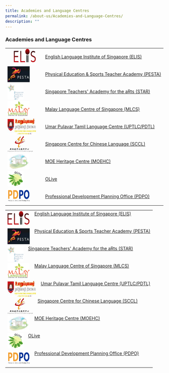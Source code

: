 ```yaml
---
title: Academies and Language Centres
permalink: /about-us/Academies-and-Language-Centres/
description: ""
---
```

### Academies and Language Centres

|  |  |
|---|---|
|<img src="/images/elis.png" style="width:70px;height:50px;margin-right:15px;" align = "right">  |  [English Language Institute of Singapore (ELIS)](https://academyofsingaporeteachers.moe.edu.sg/elis/home) |
| <img src="/images/pesta.png" style="width:70px;height:50px;margin-right:15px;" align = "left">  | [Physical Education & Sports Teacher Academy (PESTA)](https://academyofsingaporeteachers.moe.edu.sg/pesta/home) |
| <img src="/images/alc3.png" style="width:50px;height:50px;margin-right:15px;" align = "left">  | [Singapore Teachers' Academy for the aRts (STAR)](https://academyofsingaporeteachers.moe.edu.sg/star/singapore-teachers-academy-for-the-arts-(star))  |
| <img src="/images/mlc.png" style="width:70px;height:50px;margin-right:15px;" align = "left"> | [Malay Language Centre of Singapore (MLCS)](https://academyofsingaporeteachers.moe.edu.sg/mlcs/home) |
| <img src="/images/alc5.png" style="width:90px;height:50px;margin-right:15px;" align = "left">  | [Umar Pulavar Tamil Language Centre (UPTLC/PDTL)](https://academyofsingaporeteachers.moe.edu.sg/pdtl/home) |
| <img src="/images/alc6.png" style="width:80px;height:50px;margin-right:15px;" align = "left">  | [Singapore Centre for Chinese Language (SCCL)](https://sccl.sg/en/)  |
| <img src="/images/alc7.png" style="width:70px;height:50px;margin-right:15px;" align = "left">  | [MOE Heritage Centre (MOEHC)](https://academyofsingaporeteachers.moe.edu.sg/moehc/moe-heritage-centre) |
| <img src="/images/alc8.png" style="width:50px;height:50px;margin-right:15px;" align = "left">  | [OLive](https://academyofsingaporeteachers.moe.edu.sg/olive/olive-staff-well-being) |
| <img src="/images/alc9.png" style="width:70px;height:50px;margin-right:15px;" align = "left">  | [Professional Development Planning Office (PDPO)](https://academyofsingaporeteachers.moe.edu.sg/professional-development-planning-office) |

|  |
|---|
|<img src="/images/elis.png" style="width:70px;height:50px;margin-right:15px;" align = "left"> [English Language Institute of Singapore (ELIS)](https://academyofsingaporeteachers.moe.edu.sg/elis/home) |
| <img src="/images/pesta.png" style="width:70px;height:50px;margin-right:15px;" align = "left"> [Physical Education & Sports Teacher Academy (PESTA)](https://academyofsingaporeteachers.moe.edu.sg/pesta/home)|
| <img src="/images/alc3.png" style="width:50px;height:50px;margin-right:15px;" align = "left"> [Singapore Teachers' Academy for the aRts (STAR)](https://academyofsingaporeteachers.moe.edu.sg/star/singapore-teachers-academy-for-the-arts-(star)) |
| <img src="/images/mlc.png" style="width:70px;height:50px;margin-right:15px;" align = "left">[Malay Language Centre of Singapore (MLCS)](https://academyofsingaporeteachers.moe.edu.sg/mlcs/home) |
| <img src="/images/alc5.png" style="width:90px;height:50px;margin-right:15px;" align = "left">[Umar Pulavar Tamil Language Centre (UPTLC/PDTL)](https://academyofsingaporeteachers.moe.edu.sg/pdtl/home) |
| <img src="/images/alc6.png" style="width:80px;height:50px;margin-right:15px;" align = "left">[Singapore Centre for Chinese Language (SCCL)](https://sccl.sg/en/) |
| <img src="/images/alc7.png" style="width:70px;height:50px;margin-right:15px;" align = "left">[MOE Heritage Centre (MOEHC)](https://academyofsingaporeteachers.moe.edu.sg/moehc/moe-heritage-centre) |
|<img src="/images/alc8.png" style="width:50px;height:50px;margin-right:15px;" align = "left">[OLive](https://academyofsingaporeteachers.moe.edu.sg/olive/olive-staff-well-being)  |
| <img src="/images/alc9.png" style="width:70px;height:50px;margin-right:15px;" align = "left">[Professional Development Planning Office (PDPO)](https://academyofsingaporeteachers.moe.edu.sg/professional-development-planning-office) |